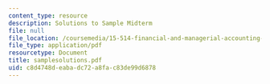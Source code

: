 ```yaml
---
content_type: resource
description: Solutions to Sample Midterm
file: null
file_location: /coursemedia/15-514-financial-and-managerial-accounting-summer-2003/c8d4748deabadc72a8fac83de99d6878_samplesolutions.pdf
file_type: application/pdf
resourcetype: Document
title: samplesolutions.pdf
uid: c8d4748d-eaba-dc72-a8fa-c83de99d6878
---
```

